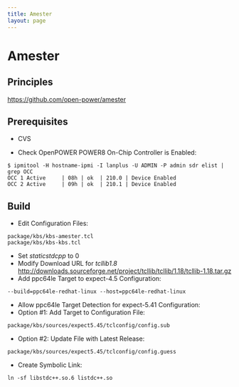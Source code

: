 ```yaml
---
title: Amester
layout: page
---
```

# Amester

## Principles

https://github.com/open-power/amester

## Prerequisites
* CVS

* Check OpenPOWER POWER8 On-Chip Controller is Enabled:
```
$ ipmitool -H hostname-ipmi -I lanplus -U ADMIN -P admin sdr elist | grep OCC
OCC 1 Active     | 08h | ok  | 210.0 | Device Enabled
OCC 2 Active     | 09h | ok  | 210.1 | Device Enabled
```

## Build

- Edit Configuration Files:
```
package/kbs/kbs-amester.tcl
package/kbs/kbs-kbs.tcl
```
 - Set *staticstdcpp* to 0
 - Modify Download URL for *tcllib1.8*
    http://downloads.sourceforge.net/project/tcllib/tcllib/1.18/tcllib-1.18.tar.gz
 - Add ppc64le Target to expect-4.5 Configuration:
 ```
 --build=ppc64le-redhat-linux --host=ppc64le-redhat-linux
 ```
- Allow ppc64le Target Detection for expect-5.41 Configuration:
 - Option #1: Add Target to Configuration File:
 ```
 package/kbs/sources/expect5.45/tclconfig/config.sub
 ```
 - Option #2: Update File with Latest Release:
 ```
 package/kbs/sources/expect5.45/tclconfig/config.guess
 ```
- Create Symbolic Link:
```
ln -sf libstdc++.so.6 listdc++.so
```
